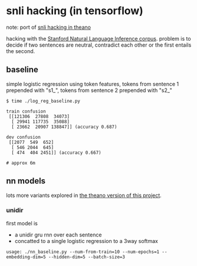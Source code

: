 # snli hacking (in tensorflow)

note: port of [snli hacking in theano](https://github.com/matpalm/snli_nn)

hacking with the [Stanford Natural Language Inference corpus](http://nlp.stanford.edu/projects/snli/). problem is to decide if two sentences are neutral, contradict each other or the first entails the second.

## baseline

simple logistic regression using token features, tokens from sentence 1 prepended with
"s1_", tokens from sentence 2 prepended with "s2_"

```
$ time ./log_reg_baseline.py

train confusion
 [[121306  27808  34073]
  [ 29941 117735  35088]
  [ 23662  20907 138847]] (accuracy 0.687)

dev confusion
 [[2077  549  652]
  [ 546 2044  645]
  [ 474  404 2451]] (accuracy 0.667)

# approx 6m
```

## nn models

lots more variants explored in 
[the theano version of this project](https://github.com/matpalm/snli_nn).

### unidir

first model is 
* a unidir gru rnn over each sentence
* concatted to a single logistic regression to a 3way softmax

```
usage: ./nn_baseline.py --num-from-train=10 --num-epochs=1 --embedding-dim=5 --hidden-dim=5 --batch-size=3
```

